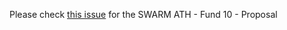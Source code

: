Please check [this issue](https://github.com/swarm-press/swarm-ath-main/issues/15) for the SWARM ATH - Fund 10 - Proposal

